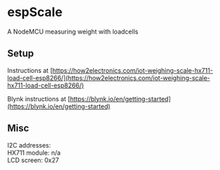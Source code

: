 # espScale

A NodeMCU measuring weight with loadcells

## Setup

Instructions at [https://how2electronics.com/iot-weighing-scale-hx711-load-cell-esp8266/](https://how2electronics.com/iot-weighing-scale-hx711-load-cell-esp8266/)  

Blynk instructions at [https://blynk.io/en/getting-started](https://blynk.io/en/getting-started)  

## Misc

I2C addresses:  
HX711 module: n/a  
LCD screen: 0x27  
